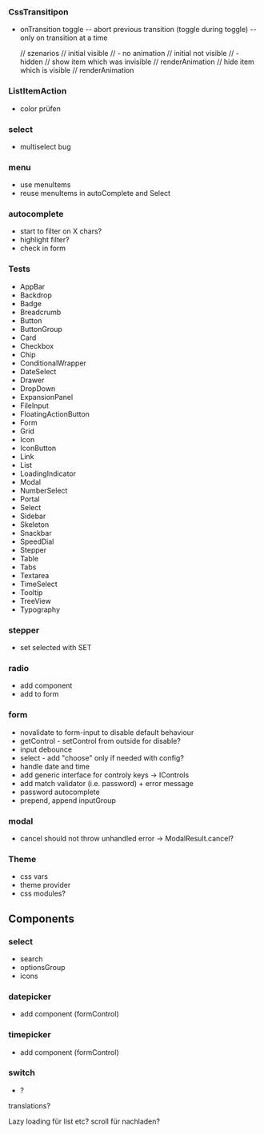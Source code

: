 ### CssTransitipon
- onTransition toggle
-- abort previous transition (toggle during toggle)
-- only on transition at a time

	// szenarios
	// initial visible
	// - no animation
	// initial not visible
	// - hidden
	// show item which was invisible
	// renderAnimation
	// hide item which is visible
	// renderAnimation

	

### ListItemAction 
- color prüfen

### select
- multiselect bug

### menu 
- use menuItems
- reuse menuItems in autoComplete and Select

### autocomplete
- start to filter on X chars?
- highlight filter?
- check in form

### Tests
- AppBar
- Backdrop
- Badge
- Breadcrumb
- Button
- ButtonGroup
- Card
- Checkbox
- Chip
- ConditionalWrapper
- DateSelect
- Drawer
- DropDown
- ExpansionPanel
- FileInput
- FloatingActionButton
- Form
- Grid
- Icon
- IconButton
- Link
- List
- LoadingIndicator
- Modal
- NumberSelect
- Portal
- Select
- Sidebar
- Skeleton
- Snackbar
- SpeedDial
- Stepper
- Table
- Tabs
- Textarea
- TimeSelect
- Tooltip
- TreeView
- Typography

### stepper
- set selected with SET

### radio 
- add component 
- add to form

### form 
- novalidate to form-input to disable default behaviour
- getControl - setControl from outside for disable?
- input debounce
- select - add "choose" only if needed with config?
- handle date and time
- add generic interface for controly keys -> IControls<T>
- add match validator (i.e. password) + error message
- password autocomplete
- prepend, append inputGroup

### modal 
- cancel should not throw unhandled error -> ModalResult.cancel?

### Theme
- css vars
- theme provider
- css modules?

## Components

### select
- search
- optionsGroup
- icons

### datepicker
- add component (formControl)

### timepicker
- add component (formControl)

### switch
- ?


translations?



Lazy loading für list etc?
scroll für nachladen?

